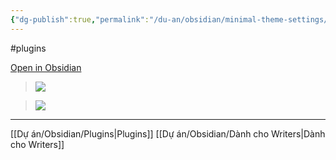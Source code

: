 ```yaml
---
{"dg-publish":true,"permalink":"/du-an/obsidian/minimal-theme-settings/","dgPassFrontmatter":true}
---
```


#plugins 

[Open in Obsidian](obsidian://show-plugin?id=obsidian-minimal-settings)

> ![](https://i.imgur.com/4esVXHI.png)


> ![](https://i.imgur.com/o0hV81A.png)

---
[[Dự án/Obsidian/Plugins\|Plugins]]
[[Dự án/Obsidian/Dành cho Writers\|Dành cho Writers]]